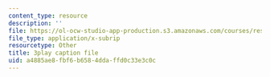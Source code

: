 ```yaml
---
content_type: resource
description: ''
file: https://ol-ocw-studio-app-production.s3.amazonaws.com/courses/res-8-005-vibrations-and-waves-problem-solving-fall-2012/a4885ae8fbf6b6584ddaffd0c33e3c0c_wF8vLZ9ceb0.srt
file_type: application/x-subrip
resourcetype: Other
title: 3play caption file
uid: a4885ae8-fbf6-b658-4dda-ffd0c33e3c0c
---
```

